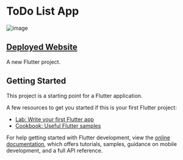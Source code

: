 # ToDo List App

![image](https://github.com/Narendra-Jadhav/ToDo-List-Flutter/assets/89438176/7e4e80a5-e745-478b-95fd-9e83faaf8b59)

## [Deployed Website](https://to-do-list-616ab.web.app/)

A new Flutter project.

## Getting Started

This project is a starting point for a Flutter application.

A few resources to get you started if this is your first Flutter project:

- [Lab: Write your first Flutter app](https://docs.flutter.dev/get-started/codelab)
- [Cookbook: Useful Flutter samples](https://docs.flutter.dev/cookbook)

For help getting started with Flutter development, view the
[online documentation](https://docs.flutter.dev/), which offers tutorials,
samples, guidance on mobile development, and a full API reference.
